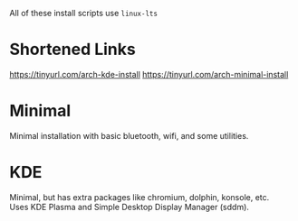 All of these install scripts use `linux-lts`

# Shortened Links
https://tinyurl.com/arch-kde-install
https://tinyurl.com/arch-minimal-install

# Minimal
Minimal installation with basic bluetooth, wifi, and some utilities.

# KDE
Minimal, but has extra packages like chromium, dolphin, konsole, etc.  
Uses KDE Plasma and Simple Desktop Display Manager (sddm).
